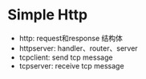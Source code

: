 # Simple Http

- http: request和response 结构体
- httpserver: handler、router、server
- tcpclient: send tcp message
- tcpserver: receive tcp message